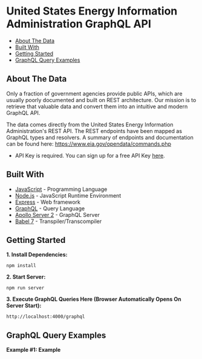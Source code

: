 # United States Energy Information Administration GraphQL API
*  [About The Data](#about-the-data)
*  [Built With](#built-with)
*  [Getting Started](#getting-started)
*  [GraphQL Query Examples](#graphql-query-examples)

## About The Data
Only a fraction of government agencies provide public APIs, which are usually poorly documented and built on REST architecture. Our mission is to retrieve that valuable data and convert them into an intuitive and modern GraphQL API.

The data comes directly from the United States Energy Information Administration's REST API. The REST endpoints have been mapped as GraphQL types and resolvers. A summary of endpoints and documentation can be found here: https://www.eia.gov/opendata/commands.php

- API Key is required. You can sign up for a free API Key [here](https://www.eia.gov/opendata/register.php).

## Built With
* [JavaScript](https://developer.mozilla.org/en-US/docs/Web/JavaScript) - Programming Language
* [Node.js](https://nodejs.org/en) - JavaScript Runtime Environment
* [Express](https://expressjs.com) - Web framework
* [GraphQL](https://graphql.org) - Query Language
* [Apollo Server 2](https://www.apollographql.com/docs/apollo-server) - GraphQL Server
* [Babel 7](https://babeljs.io) - Transpiler/Transcompiler

## Getting Started
**1. Install Dependencies:**
```
npm install
```

**2. Start Server:**
```
npm run server
```

**3. Execute GraphQL Queries Here (Browser Automatically Opens On Server Start):**
```
http://localhost:4000/graphql
```

## GraphQL Query Examples
**Example #1: Example**
```

```